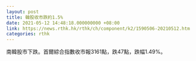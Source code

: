 ```yaml
---
layout: post
title: 韓股收市跌約1.5%
date: 2021-05-12 14:48:18.000000000 +08:00
link: https://news.rthk.hk/rthk/ch/component/k2/1590506-20210512.htm
categories: rthk
---
```


南韓股市下跌。首爾綜合指數收市報3161點，跌47點，跌幅1.49%。
